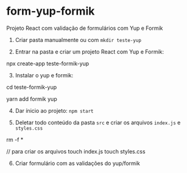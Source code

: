 # form-yup-formik
Projeto React com validação de formulários com Yup e Formik

1. Criar pasta manualmente ou com `mkdir teste-yup`

2. Entrar na pasta e criar um projeto React com Yup e Formik: 

npx create-app teste-formik-yup

3. Instalar o yup e formik:

cd teste-formik-yup

yarn add formik yup

4. Dar ínicio ao projeto: `npm start`

5. Deletar todo conteúdo da pasta `src` e criar os arquivos `index.js` e `styles.css`

rm -f *

// para criar os arquivos
touch index.js 
touch styles.css

6. Criar formulário com as validações do yup/formik
